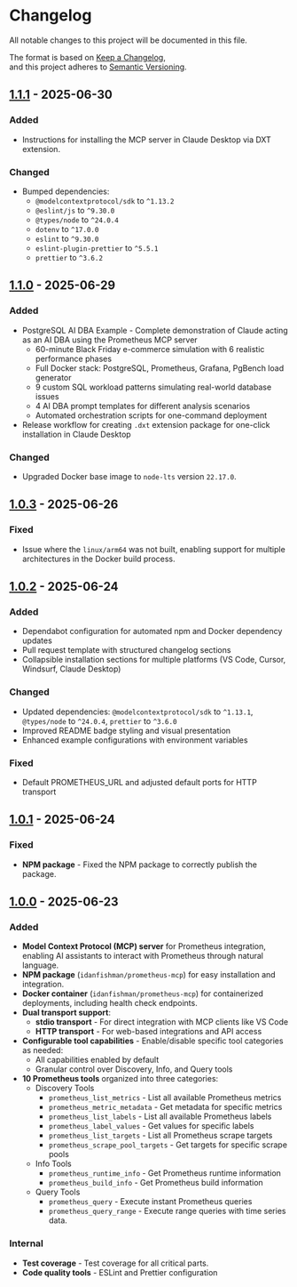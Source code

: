 # Changelog

All notable changes to this project will be documented in this file.

The format is based on [Keep a Changelog](https://keepachangelog.com/en/1.0.0/),  
and this project adheres to [Semantic Versioning](https://semver.org/spec/v2.0.0.html).

## [1.1.1](https://github.com/idanfishman/prometheus-mcp/releases/tag/v1.1.1) - 2025-06-30

### Added

- Instructions for installing the MCP server in Claude Desktop via DXT extension.

### Changed

- Bumped dependencies:
  - `@modelcontextprotocol/sdk` to `^1.13.2`
  - `@eslint/js` to `^9.30.0`
  - `@types/node` to `^24.0.4`
  - `dotenv` to `^17.0.0`
  - `eslint` to `^9.30.0`
  - `eslint-plugin-prettier` to `^5.5.1`
  - `prettier` to `^3.6.2`

## [1.1.0](https://github.com/idanfishman/prometheus-mcp/releases/tag/v1.1.0) - 2025-06-29

### Added

- PostgreSQL AI DBA Example - Complete demonstration of Claude acting as an AI DBA using the Prometheus MCP server
  - 60-minute Black Friday e-commerce simulation with 6 realistic performance phases
  - Full Docker stack: PostgreSQL, Prometheus, Grafana, PgBench load generator
  - 9 custom SQL workload patterns simulating real-world database issues
  - 4 AI DBA prompt templates for different analysis scenarios
  - Automated orchestration scripts for one-command deployment
- Release workflow for creating `.dxt` extension package for one-click installation in Claude Desktop

### Changed

- Upgraded Docker base image to `node-lts` version `22.17.0`.

## [1.0.3](https://github.com/idanfishman/prometheus-mcp/releases/tag/v1.0.3) - 2025-06-26

### Fixed

- Issue where the `linux/arm64` was not built, enabling support for multiple architectures in the Docker build process.

## [1.0.2](https://github.com/idanfishman/prometheus-mcp/releases/tag/v1.0.2) - 2025-06-24

### Added

- Dependabot configuration for automated npm and Docker dependency updates
- Pull request template with structured changelog sections
- Collapsible installation sections for multiple platforms (VS Code, Cursor, Windsurf, Claude Desktop)

### Changed

- Updated dependencies: `@modelcontextprotocol/sdk` to `^1.13.1`, `@types/node` to `^24.0.4`, `prettier` to `^3.6.0`
- Improved README badge styling and visual presentation
- Enhanced example configurations with environment variables

### Fixed

- Default PROMETHEUS_URL and adjusted default ports for HTTP transport

## [1.0.1](https://github.com/idanfishman/prometheus-mcp/releases/tag/v1.0.1) - 2025-06-24

### Fixed

- **NPM package** - Fixed the NPM package to correctly publish the package.

## [1.0.0](https://github.com/idanfishman/prometheus-mcp/releases/tag/v1.0.0) - 2025-06-23

### Added

- **Model Context Protocol (MCP) server** for Prometheus integration, enabling AI assistants to interact with Prometheus through natural language.
- **NPM package** (`idanfishman/prometheus-mcp`) for easy installation and integration.
- **Docker container** (`idanfishman/prometheus-mcp`) for containerized deployments, including health check endpoints.
- **Dual transport support**:
  - **stdio transport** - For direct integration with MCP clients like VS Code
  - **HTTP transport** - For web-based integrations and API access
- **Configurable tool capabilities** - Enable/disable specific tool categories as needed:
  - All capabilities enabled by default
  - Granular control over Discovery, Info, and Query tools
- **10 Prometheus tools** organized into three categories:
  - Discovery Tools
    - `prometheus_list_metrics` - List all available Prometheus metrics
    - `prometheus_metric_metadata` - Get metadata for specific metrics
    - `prometheus_list_labels` - List all available Prometheus labels
    - `prometheus_label_values` - Get values for specific labels
    - `prometheus_list_targets` - List all Prometheus scrape targets
    - `prometheus_scrape_pool_targets` - Get targets for specific scrape pools
  - Info Tools
    - `prometheus_runtime_info` - Get Prometheus runtime information
    - `prometheus_build_info` - Get Prometheus build information
  - Query Tools
    - `prometheus_query` - Execute instant Prometheus queries
    - `prometheus_query_range` - Execute range queries with time series data.

### Internal

- **Test coverage** - Test coverage for all critical parts.
- **Code quality tools** - ESLint and Prettier configuration
